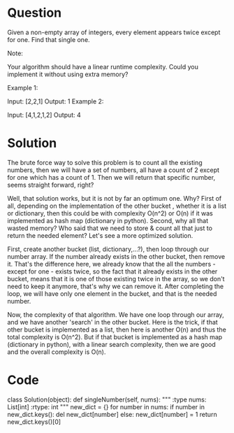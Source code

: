 # Question
Given a non-empty array of integers, every element appears twice except for one. Find that single one.

Note:

Your algorithm should have a linear runtime complexity. Could you implement it without using extra memory?

Example 1:

Input: [2,2,1]
Output: 1
Example 2:

Input: [4,1,2,1,2]
Output: 4

# Solution
The brute force way to solve this problem is to count all the existing numbers, then we will have a set of numbers, all have a count of 2 except for one which has a count of 1. Then we will return that specific number, seems straight forward, right?

Well, that solution works, but it is not by far an optimum one. Why? First of all, depending on the implementation of the other bucket , whether it is a list or dictionary, then this could be with complexity O(n^2) or O(n) if it was implemented as hash map (dictionary in python). Second, why all that wasted memory? Who said that we need to store & count all that just to return the needed element? Let's see a more optimized solution.

First, create another bucket (list, dictionary,...?), then loop through our number array. If the number already exists in the other bucket, then remove it. That's the difference here, we already know that the all the numbers - except for one - exists twice, so the fact that it already exists in the other bucket, means that it is one of those existing twice in the array, so we don't need to keep it anymore, that's why we can remove it. After completing the loop, we will have only one element in the bucket, and that is the needed number.

Now, the complexity of that algorithm. We have one loop through our array, and we have another 'search' in the other bucket. Here is the trick, if that other bucket is implemented as a list, then here is another O(n) and thus the total complexity is O(n^2). But if that bucket is implemented as a hash map (dictionary in python), with a linear search complexity, then we are good and the overall complexity is O(n).


# Code
class Solution(object):
    def singleNumber(self, nums):
        """
        :type nums: List[int]
        :rtype: int
        """
        new_dict = {}
        for number in nums:
            if number in new_dict.keys():
                del new_dict[number]
            else:
                new_dict[number] = 1
        return new_dict.keys()[0]
        
        
      
